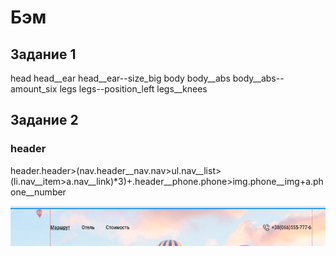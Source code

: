 # Бэм
## Задание 1
head
head__ear
head__ear--size_big
body
body__abs
body__abs--amount_six
legs
legs--position_left
legs__knees


## Задание 2
### header

header.header>(nav.header__nav.nav>ul.nav__list>(li.nav__item>a.nav__link)*3)+.header__phone.phone>img.phone__img+a.phone__number

![alt text](pic/Screenshot_1.png)

